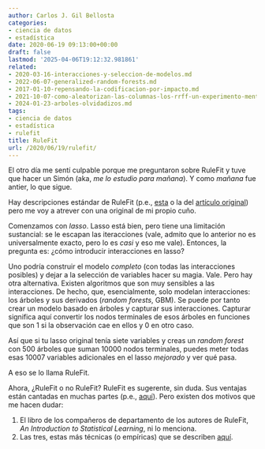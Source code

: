 ```yaml
---
author: Carlos J. Gil Bellosta
categories:
- ciencia de datos
- estadística
date: 2020-06-19 09:13:00+00:00
draft: false
lastmod: '2025-04-06T19:12:32.981861'
related:
- 2020-03-16-interacciones-y-seleccion-de-modelos.md
- 2022-06-07-generalized-random-forests.md
- 2017-01-10-repensando-la-codificacion-por-impacto.md
- 2021-10-07-como-aleatorizan-las-columnas-los-rrff-un-experimento-mental-y-una-coda-historica.md
- 2024-01-23-arboles-olvidadizos.md
tags:
- ciencia de datos
- estadística
- rulefit
title: RuleFit
url: /2020/06/19/rulefit/
---
```


El otro día me sentí culpable porque me preguntaron sobre RuleFit y tuve que hacer un Simón (aka, _me lo estudio para mañana_). Y como _mañana_ fue antier, lo que sigue.

Hay descripciones estándar de RuleFit (p.e., [esta](https://christophm.github.io/interpretable-ml-book/rulefit.html#theory-1) o la del [artículo original](https://arxiv.org/pdf/0811.1679.pdf)) pero me voy a atrever con una original de mi propio cuño.

Comenzamos con _lasso_. Lasso está bien, pero tiene una limitación sustancial: se le escapan las iteracciones (vale, admito que lo anterior no es universalmente exacto, pero lo es _casi_ y eso me vale). Entonces, la pregunta es: ¿cómo introducir interacciones en lasso?

Uno podría construir el modelo _completo_ (con todas las interacciones posibles) y dejar a la selección de variables hacer su magia. Vale. Pero hay otra alternativa. Existen algoritmos que son muy sensibles a las interacciones. De hecho, que, esencialmente, solo modelan interacciones: los árboles y sus derivados (_random forests_, GBM). Se puede por tanto crear un modelo basado en árboles y capturar sus interacciones. Capturar significa aquí convertir los nodos terminales de esos árboles en funciones que son 1 si la observación cae en ellos y 0 en otro caso.

Así que si tu lasso original tenía siete variables y creas un _random forest_ con 500 árboles que suman 10000 nodos terminales, puedes meter todas esas 10007 variables adicionales en el lasso _mejorado_ y ver qué pasa.

A eso se lo llama RuleFit.

Ahora, ¿RuleFit o no RuleFit? RuleFit es sugerente, sin duda.  Sus ventajas están cantadas en muchas partes (p.e., [aquí](https://christophm.github.io/interpretable-ml-book/rulefit.html#advantages-4)). Pero existen dos motivos que me hacen dudar:

1. El libro de los compañeros de departamento de los autores de RuleFit, _An Introduction to Statistical Learning_, ni lo menciona.
2. Las tres, estas más técnicas (o empíricas) que se describen [aquí](https://christophm.github.io/interpretable-ml-book/rulefit.html#disadvantages-4).